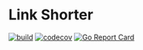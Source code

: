 # Link Shorter

[![build](https://github.com/edmarfelipe/aws-lambda/actions/workflows/deploy.yml/badge.svg?branch=main)](https://github.com/edmarfelipe/aws-lambda/actions/workflows/deploy.yml)
[![codecov](https://codecov.io/gh/edmarfelipe/aws-lambda/graph/badge.svg?token=oZfYQLbFHH)](https://codecov.io/gh/edmarfelipe/aws-lambda)
[![Go Report Card](https://goreportcard.com/badge/github.com/edmarfelipe/aws-lambda)](https://goreportcard.com/report/github.com/edmarfelipe/aws-lambda)